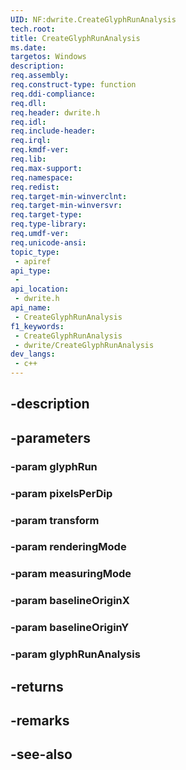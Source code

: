 ```yaml
---
UID: NF:dwrite.CreateGlyphRunAnalysis
tech.root: 
title: CreateGlyphRunAnalysis
ms.date: 
targetos: Windows
description: 
req.assembly: 
req.construct-type: function
req.ddi-compliance: 
req.dll: 
req.header: dwrite.h
req.idl: 
req.include-header: 
req.irql: 
req.kmdf-ver: 
req.lib: 
req.max-support: 
req.namespace: 
req.redist: 
req.target-min-winverclnt: 
req.target-min-winversvr: 
req.target-type: 
req.type-library: 
req.umdf-ver: 
req.unicode-ansi: 
topic_type:
 - apiref
api_type:
 - 
api_location:
 - dwrite.h
api_name:
 - CreateGlyphRunAnalysis
f1_keywords:
 - CreateGlyphRunAnalysis
 - dwrite/CreateGlyphRunAnalysis
dev_langs:
 - c++
---
```


## -description

## -parameters

### -param glyphRun

### -param pixelsPerDip

### -param transform

### -param renderingMode

### -param measuringMode

### -param baselineOriginX

### -param baselineOriginY

### -param glyphRunAnalysis

## -returns

## -remarks

## -see-also

